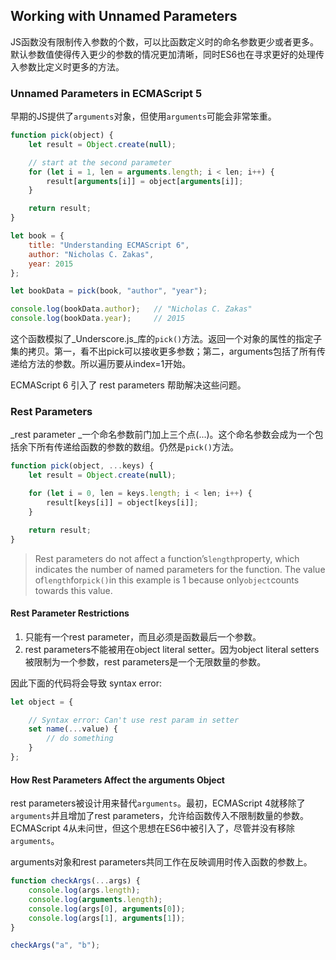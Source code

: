 ## Working with Unnamed Parameters

JS函数没有限制传入参数的个数，可以比函数定义时的命名参数更少或者更多。默认参数值使得传入更少的参数的情况更加清晰，同时ES6也在寻求更好的处理传入参数比定义时更多的方法。

### Unnamed Parameters in ECMAScript 5

早期的JS提供了`arguments`对象，但使用`arguments`可能会非常笨重。

```js
function pick(object) {
    let result = Object.create(null);

    // start at the second parameter
    for (let i = 1, len = arguments.length; i < len; i++) {
        result[arguments[i]] = object[arguments[i]];
    }

    return result;
}

let book = {
    title: "Understanding ECMAScript 6",
    author: "Nicholas C. Zakas",
    year: 2015
};

let bookData = pick(book, "author", "year");

console.log(bookData.author);   // "Nicholas C. Zakas"
console.log(bookData.year);     // 2015
```

这个函数模拟了_Underscore.js_库的`pick()`方法。返回一个对象的属性的指定子集的拷贝。第一，看不出pick可以接收更多参数；第二，arguments包括了所有传递给方法的参数。所以遍历要从index=1开始。

ECMAScript 6 引入了 rest parameters 帮助解决这些问题。

### Rest Parameters

_rest parameter _一个命名参数前门加上三个点\(...\)。这个命名参数会成为一个包括余下所有传递给函数的参数的数组。仍然是`pick()`方法。

```js
function pick(object, ...keys) {
    let result = Object.create(null);

    for (let i = 0, len = keys.length; i < len; i++) {
        result[keys[i]] = object[keys[i]];
    }

    return result;
}
```

> Rest parameters do not affect a function’s`length`property, which indicates the number of named parameters for the function. The value of`length`for`pick()`in this example is 1 because only`object`counts towards this value.

#### Rest Parameter Restrictions

1. 只能有一个rest parameter，而且必须是函数最后一个参数。
2. rest parameters不能被用在object literal setter。因为object literal setters被限制为一个参数，rest parameters是一个无限数量的参数。

因此下面的代码将会导致 syntax error:

```js
let object = {

    // Syntax error: Can't use rest param in setter
    set name(...value) {
        // do something
    }
};
```

#### How Rest Parameters Affect the arguments Object

rest parameters被设计用来替代`arguments`。最初，ECMAScript 4就移除了`arguments`并且增加了rest parameters，允许给函数传入不限制数量的参数。ECMAScript 4从未问世，但这个思想在ES6中被引入了，尽管并没有移除`arguments`。

arguments对象和rest parameters共同工作在反映调用时传入函数的参数上。

```js
function checkArgs(...args) {
    console.log(args.length);
    console.log(arguments.length);
    console.log(args[0], arguments[0]);
    console.log(args[1], arguments[1]);
}

checkArgs("a", "b");
```



